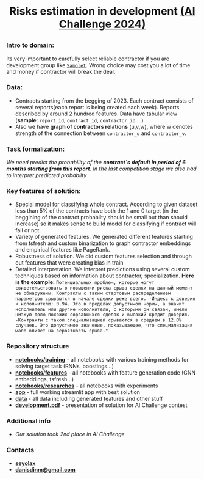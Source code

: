 # <p align='center'>Risks estimation in development [(AI Challenge 2024)](https://aiijc.com)</h1>

### Intro to domain: 
Its very important to carefully select reliable contractor if you are development group like [`Samolet`](https://samolet.ru/). Wrong choice may cost you a lot of time and money if contractor will break the deal. 

### Data:
- Contracts starting from the begging of 2023. Each contract consists of several reports(each report is being created each week). Reports described by around 2 hundred features. Data have tabular view (**sample**: `report_id`, `contract_id`, `contractor_id` ...)
- Also we have **graph of contractors relations** (u,v,w), where w denotes strength of the connection between `contractor_u` and `contractor_v`.

### Task formalization:
*We need predict the probability of the **contract`s default in period of 6 months starting from this report**. In the last competition stage we also had to interpret predicted probabilty*

### Key features of solution:
- Special model for classifying whole contract. According to given dataset less than 5% of the contracts have both the 1 and 0 target (in the beggining of the contract probabilty should be small but than should increase) so it makes sense to build model for classifying if contract will fail or not.
- Variety of generated features. We generated different features starting from tsfresh and custom binarization to graph contractor embeddings and empirical features like PageRank.
- Robustness of solution. We did custom features selection and through out features that were creating bias in train
- Detailed interpretation. We interpret predictions using several custom techniques based on information about contractor, specialization. **Here is the example:** `Потенциальных проблем, которые могут свидетельствовать о повышении риска срыва сделки на данный момент не обнаружены. Контракты с таким стартовым распределением параметров срываются в начале сделки реже всего.
 -Индекс к доверия к исполнителю: 0.94. Это в пределах допустимой нормы, а значит исполнитель или другие исполнители, с которыми он связан, имели низкую долю похожих сорвавшихся сделок и высокий кредит доверия.
 -Контракты с такой специализацией срываются в среднем в 12.0% случаев. Это допустимое значение, показывающее, что специализация мало влияет на вероятность срыва."`
  
### Repository structure
- <ins>**notebooks/training**</ins> - all notebooks with various training methods for solving target task (RNNs, boostings...)
- <ins>**notebooks/features**</ins> - all notebooks with feature generation code (GNN embeddings, tsfresh...)
- <ins>**notebooks/researches**</ins> - all notebooks with experiments
- <ins>**app**</ins> - full working streamlit app with best solution
- <ins>**data**</ins> - all data including generated features and other stuff  
- <ins>**development.pdf**</ins> - presentation of solution for AI Challenge contest

### Additional info
- *Our solution took 2nd place in AI Challenge*

### Contacts
- **[seyolax](https://t.me/seyolax)**
- **[danisdinm@gmail.com](mailto:danisdinm@gmail.com)**
